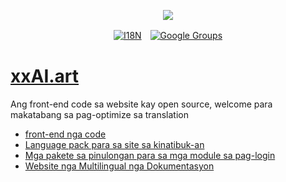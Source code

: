 <p align="center"><a href="https://wac.tax"><img src="https://cdn.jsdelivr.net/gh/wactax/img/logo.svg"/></a></p><p align="center"><a href="https://github.com/wactax/wac.tax/blob/main/doc/README.md#readme"><img alt="I18N" src="https://cdn.jsdelivr.net/gh/wactax/img/t.svg"/></a>　<a href="https://groups.google.com/u/2/g/wactax"><img alt="Google Groups" src="https://cdn.jsdelivr.net/gh/wactax/img/g-groups.svg"/></a></p>

# [xxAI.art](https://xxAI.art)

Ang front-end code sa website kay open source, welcome para makatabang sa pag-optimize sa translation

* [front-end nga code](https://github.com/xxai-art/web)
* [Language pack para sa site sa kinatibuk-an](https://github.com/xxai-art/web/tree/main/i18n)
* [Mga pakete sa pinulongan para sa mga module sa pag-login](https://github.com/wacpkg/user/tree/main/ui.i18n)
* [Website nga Multilingual nga Dokumentasyon](https://github.com/xxai-doc)
